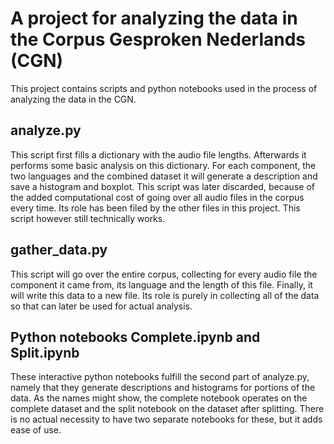 # A project for analyzing the data in the Corpus Gesproken Nederlands (CGN)
This project contains scripts and python notebooks used in the process of analyzing the data in the CGN. 

## analyze.py
This script first fills a dictionary with the audio file lengths. Afterwards it performs some basic analysis on this dictionary. For each component, the two languages and the combined dataset it will generate a description and save a histogram and boxplot.
This script was later discarded, because of the added computational cost of going over all audio files in the corpus every time. 
Its role has been filed by the other files in this project. This script however still technically works.

## gather_data.py
This script will go over the entire corpus, collecting for every audio file the component it came from, its language and the length of this file.
Finally, it will write this data to a new file. Its role is purely in collecting all of the data so that can later be used for actual analysis.

## Python notebooks Complete.ipynb and Split.ipynb
These interactive python notebooks fulfill the second part of analyze.py, namely that they generate descriptions and histograms for portions of the data. As the names might show, the complete notebook operates on the complete dataset and the split notebook on the dataset after splitting. There is no actual necessity to have two separate notebooks for these, but it adds ease of use.

